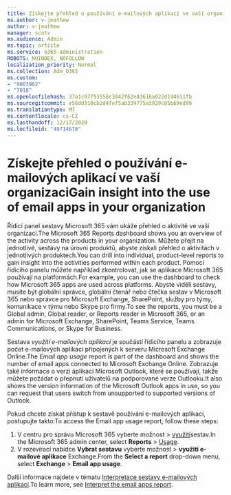 ```yaml
---
title: Získejte přehled o používání e-mailových aplikací ve vaší organizaci
ms.author: v-jmathew
author: v-jmathew
manager: scotv
ms.audience: Admin
ms.topic: article
ms.service: o365-administration
ROBOTS: NOINDEX, NOFOLLOW
localization_priority: Normal
ms.collection: Adm_O365
ms.custom:
- "9003962"
- "7018"
ms.openlocfilehash: 37a1c97793558c3842f62e43616a022d194611fb
ms.sourcegitcommit: e56dd310cb2d4fef5ab339775a3929c85b69ed99
ms.translationtype: MT
ms.contentlocale: cs-CZ
ms.lasthandoff: 12/17/2020
ms.locfileid: "49714678"
---
```

# <a name="gain-insight-into-the-use-of-email-apps-in-your-organization"></a><span data-ttu-id="3b69f-102">Získejte přehled o používání e-mailových aplikací ve vaší organizaci</span><span class="sxs-lookup"><span data-stu-id="3b69f-102">Gain insight into the use of email apps in your organization</span></span>

<span data-ttu-id="3b69f-103">Řídicí panel sestavy Microsoft 365 vám ukáže přehled o aktivitě ve vaší organizaci.</span><span class="sxs-lookup"><span data-stu-id="3b69f-103">The Microsoft 365 Reports dashboard shows you an overview of the activity across the products in your organization.</span></span> <span data-ttu-id="3b69f-104">Můžete přejít na jednotlivé, sestavy na úrovni produktů, abyste získali přehled o aktivitách v jednotlivých produktech.</span><span class="sxs-lookup"><span data-stu-id="3b69f-104">You can drill into individual, product-level reports to gain insight into the activities performed within each product.</span></span> <span data-ttu-id="3b69f-105">Pomocí řídicího panelu můžete například zkontrolovat, jak se aplikace Microsoft 365 používají na platformách.</span><span class="sxs-lookup"><span data-stu-id="3b69f-105">For example, you can use the dashboard to check how Microsoft 365 apps are used across platforms.</span></span> <span data-ttu-id="3b69f-106">Abyste viděli sestavy, musíte být globální správce, globální čtenář nebo čtečka sestav v Microsoft 365 nebo správce pro Microsoft Exchange, SharePoint, služby pro týmy, komunikace v týmu nebo Skype pro firmy.</span><span class="sxs-lookup"><span data-stu-id="3b69f-106">To see the reports, you must be a Global admin, Global reader, or Reports reader in Microsoft 365, or an admin for Microsoft Exchange, SharePoint, Teams Service, Teams Communications, or Skype for Business.</span></span>

<span data-ttu-id="3b69f-107">Sestava *využití e-mailových aplikací* je součástí řídicího panelu a zobrazuje počet e-mailových aplikací připojených k serveru Microsoft Exchange Online.</span><span class="sxs-lookup"><span data-stu-id="3b69f-107">The *Email app usage* report is part of the dashboard and shows the number of email apps connected to Microsoft Exchange Online.</span></span> <span data-ttu-id="3b69f-108">Zobrazuje také informace o verzi aplikací Microsoft Outlook, které se používají, takže můžete požádat o přepnutí uživatelů na podporované verze Outlooku.</span><span class="sxs-lookup"><span data-stu-id="3b69f-108">It also shows the version information of the Microsoft Outlook apps in use, so you can request that users switch from unsupported to supported versions of Outlook.</span></span>

<span data-ttu-id="3b69f-109">Pokud chcete získat přístup k sestavě používání e-mailových aplikací, postupujte takto:</span><span class="sxs-lookup"><span data-stu-id="3b69f-109">To access the Email app usage report, follow these steps:</span></span>

1. <span data-ttu-id="3b69f-110">V centru pro správu Microsoft 365 vyberte možnost   >  [využití](https://go.microsoft.com/fwlink/?linkid=2140342)sestav.</span><span class="sxs-lookup"><span data-stu-id="3b69f-110">In the Microsoft 365 admin center, select **Reports** > [Usage](https://go.microsoft.com/fwlink/?linkid=2140342).</span></span>
2. <span data-ttu-id="3b69f-111">V rozevírací nabídce **Vybrat sestavu** vyberte možnost   >  **využití e-mailové aplikace** Exchange.</span><span class="sxs-lookup"><span data-stu-id="3b69f-111">From the **Select a report** drop-down menu, select **Exchange** > **Email app usage**.</span></span>

<span data-ttu-id="3b69f-112">Další informace najdete v tématu [Interpretace sestavy e-mailových aplikací](https://go.microsoft.com/fwlink/?linkid=2140508).</span><span class="sxs-lookup"><span data-stu-id="3b69f-112">To learn more, see [Interpret the email apps report](https://go.microsoft.com/fwlink/?linkid=2140508).</span></span>
